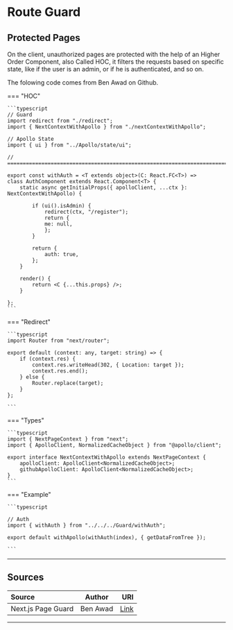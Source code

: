 # Route Guard

## Protected Pages

On the client, unauthorized pages are protected with the help of an Higher Order Component, also Called HOC, it filters the requests based on specific state, like if the user is an admin, or if he is authenticated, and so on.

The folowing code comes from Ben Awad on Github.

=== "HOC"

    ```typescript
    // Guard
    import redirect from "./redirect";
    import { NextContextWithApollo } from "./nextContextWithApollo";

    // Apollo State
    import { ui } from "../Apollo/state/ui";

    // ================================================================================

    export const withAuth = <T extends object>(C: React.FC<T>) =>
    class AuthComponent extends React.Component<T> {
        static async getInitialProps({ apolloClient, ...ctx }: NextContextWithApollo) {

            if (ui().isAdmin) {
                redirect(ctx, "/register");
                return {
                me: null,
                };
            }

            return {
                auth: true,
            };
        }

        render() {
            return <C {...this.props} />;
        }

    };
    ```

=== "Redirect"

    ```typescript
    import Router from "next/router";

    export default (context: any, target: string) => {
        if (context.res) {
            context.res.writeHead(302, { Location: target });
            context.res.end();
        } else {
            Router.replace(target);
        }
    };

    ```

=== "Types"

    ```typescript
    import { NextPageContext } from "next";
    import { ApolloClient, NormalizedCacheObject } from "@apollo/client";

    export interface NextContextWithApollo extends NextPageContext {
        apolloClient: ApolloClient<NormalizedCacheObject>;
        githubApolloClient: ApolloClient<NormalizedCacheObject>;
    }
    ```

=== "Example"

    ```typescript

    // Auth
    import { withAuth } from "../../../Guard/withAuth";

    export default withApollo(withAuth(index), { getDataFromTree });

    ```

<hr/>

## Sources

| Source             |  Author  |                                                                                                                              URI |
| :----------------- | :------: | -------------------------------------------------------------------------------------------------------------------------------: |
| Next.js Page Guard | Ben Awad | [Link](https://github.com/benawad/codeponder/blob/c9955c52bd22eed8c5950bfa96df133bef463a3b/packages/web/components/withAuth.tsx) |

<hr/>
